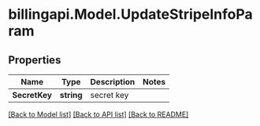 # billingapi.Model.UpdateStripeInfoParam

## Properties

Name | Type | Description | Notes
------------ | ------------- | ------------- | -------------
**SecretKey** | **string** | secret key | 

[[Back to Model list]](../README.md#documentation-for-models) [[Back to API list]](../README.md#documentation-for-api-endpoints) [[Back to README]](../README.md)

